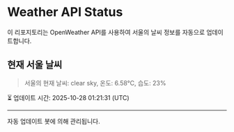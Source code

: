 
# Weather API Status

이 리포지토리는 OpenWeather API를 사용하여 서울의 날씨 정보를 자동으로 업데이트합니다.

## 현재 서울 날씨
> 서울의 현재 날씨: clear sky, 온도: 6.58°C, 습도: 23%

⏳ 업데이트 시간: 2025-10-28 01:21:31 (UTC)

---
자동 업데이트 봇에 의해 관리됩니다.
